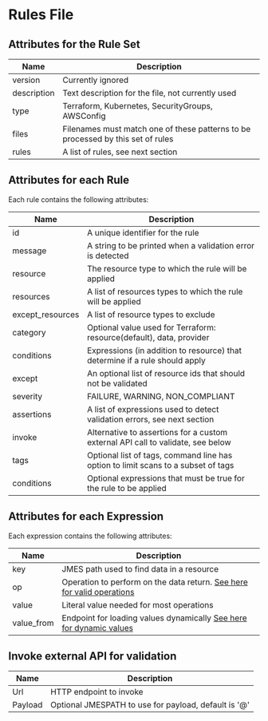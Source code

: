 # Rules File

## Attributes for the Rule Set

|Name       |Description                                                                         |
|-----------|------------------------------------------------------------------------------------|
|version    |Currently ignored                                                                   |
|description|Text description for the file, not currently used                                   |
|type       |Terraform, Kubernetes, SecurityGroups, AWSConfig                                    |
|files      |Filenames must match one of these patterns to be processed by this set of rules     |
|rules      |A list of rules, see next section                                                   |

## Attributes for each Rule

Each rule contains the following attributes:

|Name             |Description                                                                         |
|-----------------|------------------------------------------------------------------------------------|
|id               | A unique identifier for the rule                                                   |
|message          | A string to be printed when a validation error is detected                         |
|resource         | The resource type to which the rule will be applied                                |
|resources        | A list of resources types to which the rule will be applied                        |
|except_resources | A list of resource types to exclude                                                |
|category         | Optional value used for Terraform: resource(default), data, provider               |
|conditions       | Expressions (in addition to resource) that determine if a rule should apply        |
|except           | An optional list of resource ids that should not be validated                      |
|severity         | FAILURE, WARNING, NON_COMPLIANT                                                    |
|assertions       | A list of expressions used to detect validation errors, see next section           |
|invoke           | Alternative to assertions for a custom external API call to validate, see below    |
|tags             | Optional list of tags, command line has option to limit scans to a subset of tags  |
|conditions       | Optional expressions that must be true for the rule to be applied                  |

## Attributes for each Expression

Each expression contains the following attributes:

|Name       |Description                                                                         |
|-----------|------------------------------------------------------------------------------------|
|key        | JMES path used to find data in a resource                                          |
|op         | Operation to perform on the data return. [See here for valid operations](operations.md) |
|value      | Literal value needed for most operations                                           |
|value_from | Endpoint for loading values dynamically [See here for dynamic values](value_from.md) |

## Invoke external API for validation

|Name       | Description                                                                        |
|-----------|------------------------------------------------------------------------------------|
|Url        | HTTP endpoint to invoke                                                            |
|Payload    | Optional JMESPATH to use for payload, default is '@'                               |

